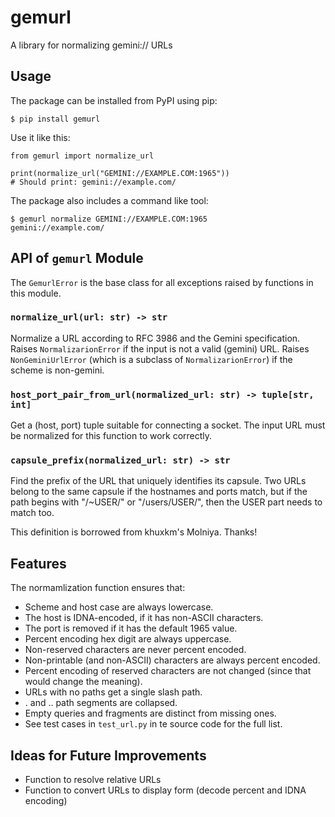 # gemurl

A library for normalizing gemini:// URLs


## Usage

The package can be installed from PyPI using pip:

    $ pip install gemurl

Use it like this:

    from gemurl import normalize_url

    print(normalize_url("GEMINI://EXAMPLE.COM:1965"))
    # Should print: gemini://example.com/

The package also includes a command like tool:

    $ gemurl normalize GEMINI://EXAMPLE.COM:1965
    gemini://example.com/


## API of `gemurl` Module

The `GemurlError` is the base class for all exceptions raised by
functions in this module.


### `normalize_url(url: str) -> str`

Normalize a URL according to RFC 3986 and the Gemini
specification. Raises `NormalizarionError` if the input is not a valid
(gemini) URL. Raises `NonGeminiUrlError` (which is a subclass
of `NormalizarionError`) if the scheme is non-gemini.


### `host_port_pair_from_url(normalized_url: str) -> tuple[str, int]`

Get a (host, port) tuple suitable for connecting a socket. The input
URL must be normalized for this function to work correctly.


### `capsule_prefix(normalized_url: str) -> str`

Find the prefix of the URL that uniquely identifies its capsule. Two
URLs belong to the same capsule if the hostnames and ports match, but
if the path begins with "/~USER/" or "/users/USER/", then the USER
part needs to match too.

This definition is borrowed from khuxkm's Molniya. Thanks!


## Features

The normamlization function ensures that:

* Scheme and host case are always lowercase.
* The host is IDNA-encoded, if it has non-ASCII characters.
* The port is removed if it has the default 1965 value.
* Percent encoding hex digit are always uppercase.
* Non-reserved characters are never percent encoded.
* Non-printable (and non-ASCII) characters are always percent encoded.
* Percent encoding of reserved characters are not changed (since that would change the meaning).
* URLs with no paths get a single slash path.
* . and .. path segments are collapsed.
* Empty queries and fragments are distinct from missing ones.
* See test cases in `test_url.py` in te source code for the full list.


## Ideas for Future Improvements

* Function to resolve relative URLs
* Function to convert URLs to display form (decode percent and IDNA encoding)